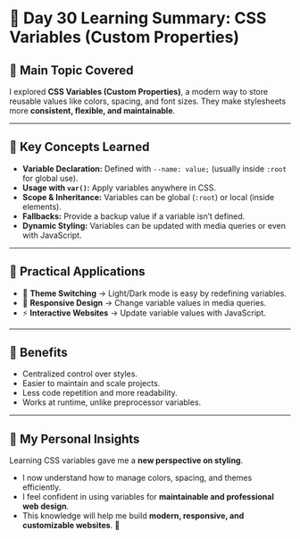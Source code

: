 # 🌟 Day 30 Learning Summary: CSS Variables (Custom Properties)

## 📌 Main Topic Covered  
I explored **CSS Variables (Custom Properties)**, a modern way to store reusable values like colors, spacing, and font sizes. They make stylesheets more **consistent, flexible, and maintainable**.  

---

## 🔹 Key Concepts Learned  
- **Variable Declaration:** Defined with `--name: value;` (usually inside `:root` for global use).  
- **Usage with `var()`:** Apply variables anywhere in CSS.  
- **Scope & Inheritance:** Variables can be global (`:root`) or local (inside elements).  
- **Fallbacks:** Provide a backup value if a variable isn’t defined.  
- **Dynamic Styling:** Variables can be updated with media queries or even with JavaScript.  

---

## 🔹 Practical Applications  
- 🎨 **Theme Switching** → Light/Dark mode is easy by redefining variables.  
- 📱 **Responsive Design** → Change variable values in media queries.  
- ⚡ **Interactive Websites** → Update variable values with JavaScript.  

---

## 🔹 Benefits  
- Centralized control over styles.  
- Easier to maintain and scale projects.  
- Less code repetition and more readability.  
- Works at runtime, unlike preprocessor variables.  

---

## 🌟 My Personal Insights  
Learning CSS variables gave me a **new perspective on styling**.  
- I now understand how to manage colors, spacing, and themes efficiently.  
- I feel confident in using variables for **maintainable and professional web design**.  
- This knowledge will help me build **modern, responsive, and customizable websites**. 🚀  
